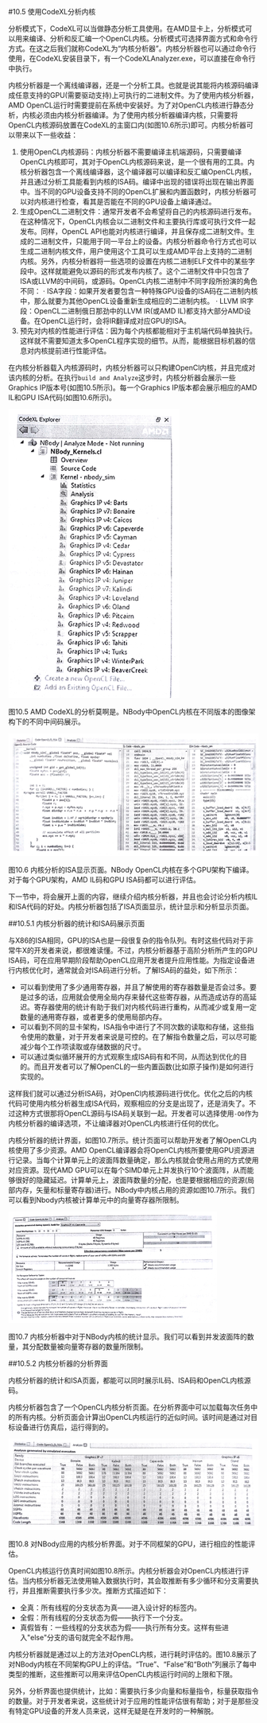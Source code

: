 #10.5 使用CodeXL分析内核

分析模式下，CodeXL可以当做静态分析工具使用。在AMD显卡上，分析模式可以用来编译、分析和反汇编一个OpenCL内核。分析模式可选择界面方式和命令行方式。在这之后我们就称CodeXL为“内核分析器”。内核分析器也可以通过命令行使用，在CodeXL安装目录下，有一个CodeXLAnalyzer.exe，可以直接在命令行中执行。

内核分析器是一个离线编译器，还是一个分析工具。也就是说其能将内核源码编译成任意支持的GPU(需要驱动支持)上可执行的二进制文件。为了使用内核分析器，AMD OpenCL运行时需要提前在系统中安装好。为了对OpenCL内核进行静态分析，内核必须由内核分析器编译。为了使用内核分析器编译内核，只需要将OpenCL内核源码放置在CodeXL的主窗口内(如图10.6所示)即可。内核分析器可以带来以下一些收益：

1. 使用OpenCL内核源码：内核分析器不需要编译主机端源码，只需要编译OpenCL内核即可，其对于OpenCL内核源码来说，是一个很有用的工具。内核分析器包含一个离线编译器，这个编译器可以编译和反汇编OpenCL内核，并且通过分析工具能看到内核的ISA码。编译中出现的错误将出现在输出界面中。当不同的GPU设备支持不同的OpenCL扩展和内置函数时，内核分析器可以对内核进行检查，看其是否能在不同的GPU设备上编译通过。
2. 生成OpenCL二进制文件：通常开发者不会希望将自己的内核源码进行发布。在这种情况下，OpenCL内核会以二进制文件和主要执行库或可执行文件一起发布。同样，OpenCL API也能对内核进行编译，并且保存成二进制文件。生成的二进制文件，只能用于同一平台上的设备。内核分析器命令行方式也可以生成二进制内核文件，用户使用这个工具可以生成AMD平台上支持的二进制内核。另外，内核分析器将一些选项的设置在内核二进制ELF文件中的某些字段中。这样就能避免以源码的形式发布内核了。这个二进制文件中只包含了ISA或LLVM的中间码，或源码。OpenCL内核二进制中不同字段所扮演的角色不同：
	· ISA字段：如果开发者要包含一种特殊GPU设备的ISA码在二进制内核中，那么就要为其他OpenCL设备重新生成相应的二进制内核。
    · LLVM IR字段：OpenCL二进制俄日那劲中的LLVM IR(或AMD IL)都支持大部分AMD设备。在OpenCL运行时，会将IR翻译成对应GPU的ISA。
3. 预先对内核的性能进行评估：因为每个内核都能相对于主机端代码单独执行。这样就不需要知道太多OpenCL程序实现的细节。从而，能根据目标机器的信息对内核提前进行性能评估。

在内核分析器载入内核源码时，内核分析器可以只构建OpenCl内核，并且完成对该内核的分析。在执行`build and Analyze`这步时，内核分析器会展示一些Graphics IP版本号(如图10.5所示)。每一个Graphics IP版本都会展示相应的AMD IL和GPU ISA代码(如图10.6所示)。

![](../../images/chapter10/10-5.png)

图10.5 AMD CodeXL的分析莫啊是。NBody中OpenCL内核在不同版本的图像架构下的不同中间码展示。

![](../../images/chapter10/10-6.png)

图10.6 内核分析的ISA显示页面。NBody OpenCL内核在多个GPU架构下编译。对于每个GPU架构，AMD IL码和GPU ISA码都可以进行评估。

下一节中，将会展开上面的内容，继续介绍内核分析器，并且也会讨论分析内核IL和ISA代码的好处。内核分析器包括了ISA页面显示，统计显示和分析显示页面。

##10.5.1 内核分析器的统计和ISA码展示页面

与X86的ISA相同，GPU的ISA也是一段很复杂的指令队列。有时这些代码对于非常牛X的开发者来说，都很难读懂。不过，内核分析器基于高阶分析所产生的GPU ISA码，可在应用早期阶段帮助OpenCL应用开发者提升应用性能。为指定设备进行内核优化时，通常就会对ISA码进行分析。了解ISA码的益处，如下所示：

- 可以看到使用了多少通用寄存器，并且了解使用的寄存器数量是否会过多。要是过多的话，应用就会使用全局内存来替代这些寄存器，从而造成访存的高延迟。寄存器使用的统计有助于我们对内核代码进行重构，从而减少或复用一定数量的通用寄存器，或者更多的使用局部内存。
- 可以看到不同的显卡架构，ISA指令中进行了不同次数的读取和存储，这些指令使用的数量，对于开发者来说是可控的。在了解指令数量之后，可以尽可能减少每个工作项读取或存储数据的尺寸。
- 可以通过类似循环展开的方式观察生成ISA码有和不同，从而达到优化的目的。而且开发者可以了解OpenCL的一些内置函数(比如原子操作)是如何进行实现的。

这样我们就可以通过分析ISA码，对OpenCl内核源码进行优化。优化之后的内核代码可使用内核分析器生成ISA代码，观察相应的分支是出现了，还是消失了。不过这种方式很那将OpenCL源码与ISA码关联到一起。开发者可以选择使用`-O0`作为内核分析器的编译选项，不让编译器对OpenCL内核进行任何的优化。

内核分析器的统计界面，如图10.7所示。统计页面可以帮助开发者了解OpenCL内核使用了多少资源。AMD OpenCL编译器会将OpenCL内核所要使用GPU资源进行记录。当每个计算单元上的波面阵数量确定，那么内核就会使用占用的方式使用对应资源。现代AMD GPU可以在每个SIMD单元上并发执行10个波面阵，从而能够很好的隐藏延迟。计算单元上，波面阵数量的分配，也是要根据相应的资源(局部内存，矢量和标量寄存器)进行。NBody中内核占用的资源如图10.7所示。我们可以看到Nbody内核被计算单元中的向量寄存器所限制。

![](../../images/chapter10/10-7.png)

图10.7 内核分析器中对于NBody内核的统计显示。我们可以看到并发波面阵的数量，其分配数量被向量寄存器的数量所限制。

##10.5.2 内核分析器的分析界面

内核分析器的统计和ISA页面，都能可以同时展示IL码、ISA码和OpenCL内核源码。

内核分析器包含了一个OpenCL内核分析页面。在分析界面中可以加载每次任务中的所有内核。分析页面会计算出OpenCL内核运行的近似时间。该时间是通过对目标设备进行仿真后，运行得到的。

![](../../images/chapter10/10-8.png)

图10.8 对NBody应用的内核分析界面。对于不同框架的GPU，进行相应的性能评估。

OpenCL内核运行仿真时间如图10.8所示。内核分析器会对OpenCL内核进行评估。当内核分析器无法使用输入数据执行时，其会取推断有多少循环和分支需要执行，并且推断需要执行多少次。推断方式描述如下：

- 全真：所有线程的分支状态为真——进入设计好的标签内。
- 全假：所有线程的分支状态为假——执行下一个分支。
- 真假皆有：一些线程的分支状态为假——执行所有分支。这样有些进入"else"分支的语句就完全不起作用。

内核分析器就是通过以上的方法对OpenCL内核，进行耗时评估的。图10.8展示了对NBody内核在不同架构GPU上的评估。“True”、“False”和“Both”列展示了每中类型的推断，这些推断可以用来评估OpenCL内核运行时间的上限和下限。

另外，分析界面也提供统计，比如：需要执行多少向量和标量指令，标量获取指令的数量。对于开发者来说，这些统计对于应用的性能评估很有帮助；对于是那些没有特定GPU设备的开发人员来说，这样无疑是在开发时的一种解脱。




